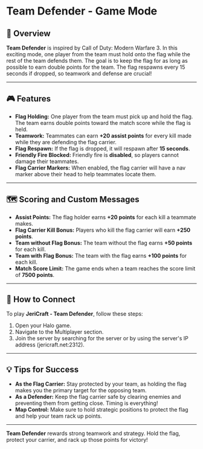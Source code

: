 # Team Defender - Game Mode

## 📝 Overview

**Team Defender** is inspired by Call of Duty: Modern Warfare 3. In this exciting mode, one player from the team must hold onto the flag while the rest of the team defends them. The goal is to keep the flag for as long as possible to earn double points for the team. The flag respawns every 15 seconds if dropped, so teamwork and defense are crucial!

---

## 🎮 Features

- **Flag Holding:** One player from the team must pick up and hold the flag. The team earns double points toward the match score while the flag is held.
- **Teamwork:** Teammates can earn **+20 assist points** for every kill made while they are defending the flag carrier.
- **Flag Respawn:** If the flag is dropped, it will respawn after **15 seconds**.
- **Friendly Fire Blocked:** Friendly fire is **disabled**, so players cannot damage their teammates.
- **Flag Carrier Markers:** When enabled, the flag carrier will have a nav marker above their head to help teammates locate them.

---

## 🗺️ Scoring and Custom Messages

- **Assist Points:** The flag holder earns **+20 points** for each kill a teammate makes.
- **Flag Carrier Kill Bonus:** Players who kill the flag carrier will earn **+250 points**.
- **Team without Flag Bonus:** The team without the flag earns **+50 points** for each kill.
- **Team with Flag Bonus:** The team with the flag earns **+100 points** for each kill.
- **Match Score Limit:** The game ends when a team reaches the score limit of **7500 points**.

---

## 📡 How to Connect

To play **JeriCraft - Team Defender**, follow these steps:

1. Open your Halo game.
2. Navigate to the Multiplayer section.
3. Join the server by searching for the server or by using the server's IP address (jericraft.net:2312).

---

## 💡 Tips for Success

- **As the Flag Carrier:** Stay protected by your team, as holding the flag makes you the primary target for the opposing team.
- **As a Defender:** Keep the flag carrier safe by clearing enemies and preventing them from getting close. Timing is everything!
- **Map Control:** Make sure to hold strategic positions to protect the flag and help your team rack up points.

---

**Team Defender** rewards strong teamwork and strategy. Hold the flag, protect your carrier, and rack up those points for victory!
